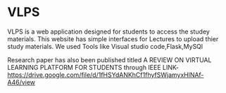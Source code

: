 # VLPS
VLPS is a web application designed for students to access the studey materials.
This website has simple interfaces for Lectures to upload thier study materials.
We used Tools like Visual studio code,Flask,MySQl

Research paper has also been published titled A REVIEW ON VIRTUAL LEARNING PLATFORM FOR STUDENTS through IEEE
LINK-https://drive.google.com/file/d/1fHSYdANKhCf1fhyfSWjamyxHlNAf-A46/view

